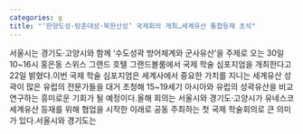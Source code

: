 ```yaml
---
categories: g
title: "‘한양도성·탕춘대성·북한산성’ 국제회의 개최…세계유산 통합등재 초석"
---
```

서울시는 경기도·고양시와 함께 ‘수도성곽 방어체계와 군사유산’을 주제로 오는 30일 10~16시 홍은동 스위스 그랜드 호텔 그랜드볼룸에서 국제 학술 심포지엄을 개최한다고 22일 밝혔다.이번 국제 학술 심포지엄은 세계사에서 중요한 가치를 지니는 세계유산 성곽이 많은 유럽의 전문가들을 대거 초청해 15~19세기 아시아와 유럽의 성곽유산을 비교 연구하는 흥미로운 기회가 될 예정이다.올해 회의는 서울시와 경기도·고양시가 유네스코 세계유산 등재를 위해 협업을 시작한 이래로 공동 주최하는 첫 국제 학술회의로 큰 의미가 있다.서울시와 경기도는